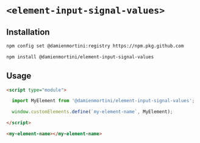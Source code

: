 # `<element-input-signal-values>`

## Installation

```sh
npm config set @damienmortini:registry https://npm.pkg.github.com

npm install @damienmortini/element-input-signal-values
```

## Usage
```html
<script type="module">

  import MyElement from '@damienmortini/element-input-signal-values';

  window.customElements.define(`my-element-name`, MyElement);

</script>

<my-element-name></my-element-name>
```
